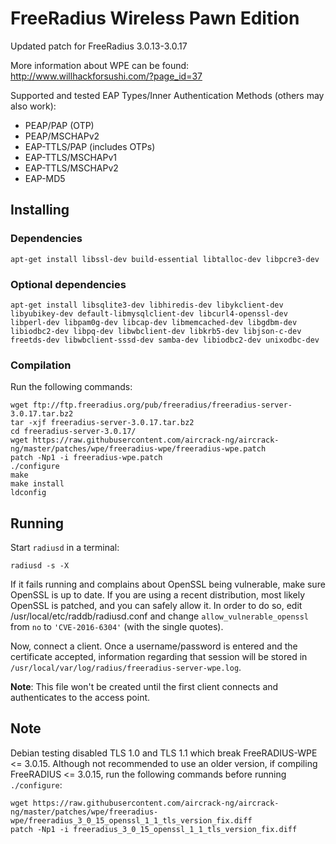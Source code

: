 # FreeRadius Wireless Pawn Edition

Updated patch for FreeRadius 3.0.13-3.0.17

More information about WPE can be found:
http://www.willhackforsushi.com/?page_id=37

Supported and tested EAP Types/Inner Authentication Methods (others may also work):
* PEAP/PAP (OTP)
* PEAP/MSCHAPv2
* EAP-TTLS/PAP (includes OTPs)
* EAP-TTLS/MSCHAPv1
* EAP-TTLS/MSCHAPv2
* EAP-MD5

## Installing

### Dependencies

```
apt-get install libssl-dev build-essential libtalloc-dev libpcre3-dev
```

### Optional dependencies

```
apt-get install libsqlite3-dev libhiredis-dev libykclient-dev libyubikey-dev default-libmysqlclient-dev libcurl4-openssl-dev libperl-dev libpam0g-dev libcap-dev libmemcached-dev libgdbm-dev libiodbc2-dev libpq-dev libwbclient-dev libkrb5-dev libjson-c-dev freetds-dev libwbclient-sssd-dev samba-dev libiodbc2-dev unixodbc-dev
```

### Compilation

Run the following commands:

```
wget ftp://ftp.freeradius.org/pub/freeradius/freeradius-server-3.0.17.tar.bz2
tar -xjf freeradius-server-3.0.17.tar.bz2
cd freeradius-server-3.0.17/
wget https://raw.githubusercontent.com/aircrack-ng/aircrack-ng/master/patches/wpe/freeradius-wpe/freeradius-wpe.patch
patch -Np1 -i freeradius-wpe.patch
./configure
make
make install
ldconfig
```

## Running

Start ```radiusd``` in a terminal:

```
radiusd -s -X
```

If it fails running and complains about OpenSSL being vulnerable, make sure OpenSSL is up to date. If you are using a recent distribution, most likely OpenSSL is patched, and you can safely allow it. In order to do so, edit /usr/local/etc/raddb/radiusd.conf and change ```allow_vulnerable_openssl``` from ```no``` to ```'CVE-2016-6304'``` (with the single quotes).

Now, connect a client. Once a username/password is entered and the certificate accepted, information regarding that session will be stored in ```/usr/local/var/log/radius/freeradius-server-wpe.log```.

**Note**: This file won't be created until the first client connects and authenticates to the access point.

## Note

Debian testing disabled TLS 1.0 and TLS 1.1 which break FreeRADIUS-WPE <= 3.0.15. Although not recommended to use an older version, if compiling FreeRADIUS <= 3.0.15, run the following commands before running `./configure`:

```
wget https://raw.githubusercontent.com/aircrack-ng/aircrack-ng/master/patches/wpe/freeradius-wpe/freeradius_3_0_15_openssl_1_1_tls_version_fix.diff
patch -Np1 -i freeradius_3_0_15_openssl_1_1_tls_version_fix.diff
```
